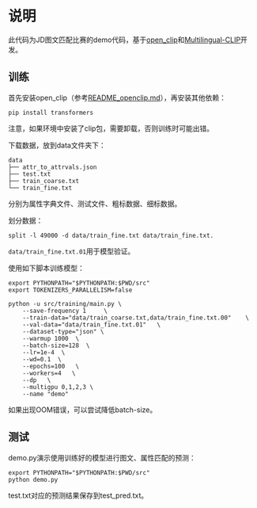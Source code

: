 # 说明

此代码为JD图文匹配比赛的demo代码，基于[open_clip](https://github.com/mlfoundations/open_clip)和[Multilingual-CLIP](https://github.com/FreddeFrallan/Multilingual-CLIP)开发。


## 训练
首先安装open_clip（参考[README_openclip.md](README_openclip.md)），再安装其他依赖：
```
pip install transformers
```
注意，如果环境中安装了clip包，需要卸载，否则训练时可能出错。

下载数据，放到data文件夹下：
```
data
├── attr_to_attrvals.json
├── test.txt
├── train_coarse.txt
└── train_fine.txt
```
分别为属性字典文件、测试文件、粗标数据、细标数据。

划分数据：
```
split -l 49000 -d data/train_fine.txt data/train_fine.txt.
```
`data/train_fine.txt.01`用于模型验证。

使用如下脚本训练模型：
```
export PYTHONPATH="$PYTHONPATH:$PWD/src"
export TOKENIZERS_PARALLELISM=false

python -u src/training/main.py \
    --save-frequency 1     \
    --train-data="data/train_coarse.txt,data/train_fine.txt.00"    \
    --val-data="data/train_fine.txt.01"   \
    --dataset-type="json" \
    --warmup 1000  \
    --batch-size=128  \
    --lr=1e-4  \
    --wd=0.1  \
    --epochs=100   \
    --workers=4   \
    --dp   \
    --multigpu 0,1,2,3 \
    --name "demo"
```
如果出现OOM错误，可以尝试降低batch-size。

## 测试
demo.py演示使用训练好的模型进行图文、属性匹配的预测：
```
export PYTHONPATH="$PYTHONPATH:$PWD/src"
python demo.py
```
test.txt对应的预测结果保存到test_pred.txt。
